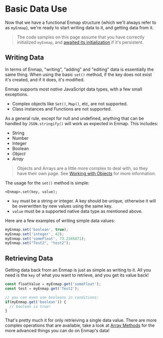 # Basic Data Use

Now that we have a functional Enmap structure (which we'll always refer to as `myEnmap`), we're ready to start writing data to it, and getting data from it.&#x20;

> The code samples on this page assume that you have correctly initialized `myEnmap`, and [awaited its initialization](broken-reference) if it's persistent.

## Writing Data

In terms of Enmap, "writing", "adding" and "editing" data is essentially the same thing. When using the basic `set()` method, if the key does not exist it's created, and if it does, it's modified.&#x20;

Enmap supports most _native_ JavaScript data types, with a few small exceptions.&#x20;

* Complex objects like `Set()`, `Map()`, etc, are not supported.
* Class instances and Functions are not supported.

As a general rule, except for null and undefined, anything that can be handled by `JSON.stringify()` will work as expected in Enmap. This includes:&#x20;

* String
* Number
* Integer
* Boolean
* _Object_
* _Array_

> Objects and Arrays are a little more complex to deal with, so they have their own page. See [Working with Objects](objects.md) for more information.&#x20;

The usage for the `set()` method is simple:&#x20;

```
<Enmap>.set(key, value);
```

* `key` must be a string or integer. A key should be unique, otherwise it will be overwritten by new values using the same key.&#x20;
* `value` must be a supported native data type as mentioned above.

Here are a few examples of writing simple data values:&#x20;

```javascript
myEnmap.set('boolean', true);
myEnmap.set('integer', 42);
myEnmap.set('someFloat', 73.2345871);
myEnmap.set("Test2", "test2");
```

## Retrieving Data

Getting data back from an Enmap is just as simple as writing to it. All you need is the `key` of what you want to retrieve, and you get its value back!

```javascript
const floatValue = myEnmap.get('someFloat');
const test = myEnmap.get('Test2');

// you can even use booleans in conditions: 
if(myEnmap.get('boolean')) {
  // boolean is true!
}
```

That's pretty much it for only retrieiving a single data value. There are more complex operations that are available, take a look at [Array Methods](arrays.md) for the more advanced things you can do on Enmap's data!
